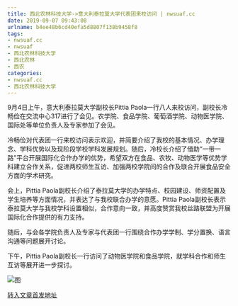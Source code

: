 ```yaml
---
title: 西北农林科技大学->意大利泰拉莫大学代表团来校访问 | nwsuaf.cc
date: 2019-09-07 09:43:08
urlname: b4ee48b6cd40efa5d8807f138b9458f8
tags: 
- nwsuaf.cc
- nwsuaf
- 西北农林科技大学
- 西北农林
- 西农
categories:
- nwsuaf.cc
- 西北农林科技大学
---
```



9月4日上午，意大利泰拉莫大学副校长Pittia Paola一行八人来校访问，副校长冷畅俭在交流中心317进行了会见。农学院、食品学院、葡萄酒学院、动物医学院、国际处等单位负责人及专家参加了会见。

冷畅俭对代表团一行来校访问表示欢迎，并简要介绍了我校的基本情况、办学理念、学科优势以及现阶段学校学科发展规划。随后，冷校长介绍了借助“一带一路”平台开展国际化合作办学的优势，希望双方在食品、农牧、动物医学等优势学科建立合作关系，促进两校师生互访、加强两校学院间的合作及联合开展食品安全方面的学术研究。

会上，Pittia Paola副校长介绍了泰拉莫大学的办学特点、校园建设、师资配置及学生培养等方面情况，并表达了与我校联合办学的意愿。Pittia Paola副校长表示泰拉莫大学与我校学科设置相似，合作意向一致，并高度赞赏我校丝路联盟为开展国际化合作提供的有力支持。

随后，与会各学院负责人及专家与代表团一行围绕合作办学学制、学分置换、语言沟通等问题展开讨论。

下午，Pittia Paola副校长一行访问了动物医学院和食品学院，就学科合作和师生互访等展开进一步探讨。



![图](https://news.nwsuaf.edu.cn/images/content/2019-09/20190906144620507579.jpg)

[转入文章首发地址](https://news.nwsuaf.edu.cn/xnxw/91607.htm)